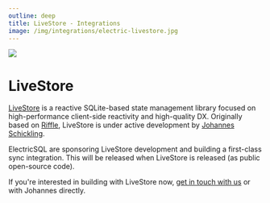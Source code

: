 ```yaml
---
outline: deep
title: LiveStore - Integrations
image: /img/integrations/electric-livestore.jpg
---
```


<img src="/img/integrations/livestore.svg" class="product-icon" />

# LiveStore

[LiveStore](https://github.com/livestorejs) is a reactive SQLite-based state management library focused on high-performance client-side reactivity and high-quality DX. Originally based on [Riffle](https://riffle.systems), LiveStore is under active development by [Johannes Schickling](https://x.com/schickling).

ElectricSQL are sponsoring LiveStore development and building a first-class sync integration. This will be released when LiveStore is released (as public open-source code).

If you're interested in building with LiveStore now, [get in touch with us](/about/contact) or with Johannes directly.
